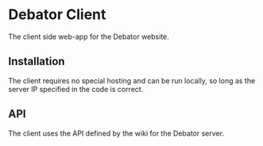 # Debator Client
The client side web-app for the Debator website.

## Installation
The client requires no special hosting and can be run locally, so long as the server IP specified in the code is correct.

## API
The client uses the API defined by the wiki for the Debator server.
